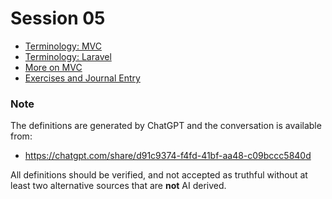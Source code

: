 # Session 05


- [Terminology: MVC](session-05/S05-Terminology-MVC.md)
- [Terminology: Laravel](session-05/S05-Terminology-Laravel.md)
- [More on MVC](session-05/S05-MVC-Background.md)
- [Exercises and Journal Entry](Session-05-Exercises-and-Journal-Entry.md)
### Note

The definitions are generated by ChatGPT and the conversation is available from:

- https://chatgpt.com/share/d91c9374-f4fd-41bf-aa48-c09bccc5840d

All definitions should be verified, and not accepted as truthful without at least two alternative sources that are **not** AI derived.


